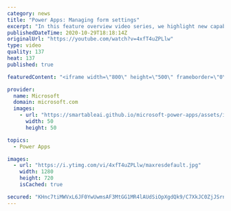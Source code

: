 ```yaml
---
category: news
title: "Power Apps: Managing form settings"
excerpt: "In this feature overview video series, we highlight new capabilities included in the latest update to Microsoft Power Apps.  Improvements to Microsoft Power Apps for managing form settings and events allow users to set various features on a form in the new modern designer.   Get the most out of Power"
publishedDateTime: 2020-10-29T18:18:14Z
originalUrl: "https://youtube.com/watch?v=4xfT4uZPLlw"
type: video
quality: 137
heat: 137
published: true

featuredContent: "<iframe width=\"800\" height=\"500\" frameborder=\"0\" src=\"https://www.youtube.com/embed/4xfT4uZPLlw\" allow=\"accelerometer; autoplay; encrypted-media; gyroscope; picture-in-picture\" allowfullscreen></iframe>"

provider:
  name: Microsoft
  domain: microsoft.com
  images:
    - url: "https://smartableai.github.io/microsoft-power-apps/assets/images/organizations/microsoft.com-50x50.jpg"
      width: 50
      height: 50

topics:
  - Power Apps

images:
  - url: "https://i.ytimg.com/vi/4xfT4uZPLlw/maxresdefault.jpg"
    width: 1280
    height: 720
    isCached: true

secured: "KHnc7tiMWVxL6JF0YwUwmsAF3MtGG1MR4lAUdSiOpXgdQk9/C7XkJC0ZjJSrnbrGQOvyFXPZZ48qjk7f/x5HV+sFWVyzyVIAS5EkWPceNnQ2mzObDeyDx2r5CU+ZW9dXkvHa+p2pSttRDtb7Pgf6UfAmFUFWnWWY4tNxDSD0UoeE2I959S48ELoJyB7nJBSynaEyhIKvjupmaGSIAyWB90KhNp7pvG8vyeKwlxi00hxN/TUtbY6j9XCHhYIJjuSz4b1s2449L7NVQIdt+vwEEoZUMVMGPgIiSQLUJ563kjUFMJgpOGVZqP2EBmQeYM7aXhy9zoXySuDZZkVCl+7ULrguBq1Zljom1+F+HqLqpHopc8A4dgZB0HR3n5W1yKimlmgslBapPDCk+voXnrfy3cmXWNI6U2UqGIwhZvHSjdw+qAHDByEV2EyXTWLgN7KV;3h4T0AIOrP6XLgEQJvFHig=="
---
```


